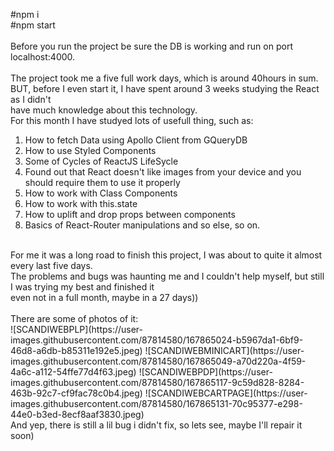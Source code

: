 #npm i<br>
#npm start<br>
<br>
Before you run the project be sure the DB is working and run on port localhost:4000.<br>
<br>
The project took me a five full work days, which is around 40hours in sum.<br>
BUT, before I even start it, I have spent around 3 weeks studying the React as I didn't<br>
have much knowledge about this technology.<br>
For this month I have studyed lots of usefull thing, such as: <br>
1) How to fetch Data using Apollo Client from GQueryDB<br>
2) How to use Styled Components<br>
3) Some of Cycles of ReactJS LifeSycle<br>
4) Found out that React doesn't like images from your device and you should require them to use it properly<br>
5) How to work with Class Components<br>
6) How to work with this.state<br>
7) How to uplift and drop props between components<br>
8) Basics of React-Router manipulations and so else, so on. <br>
<br>
For me it was a long road to finish this project, I was about to quite it almost every last five days.<br>
The problems and bugs was haunting me and I couldn't help myself, but still I was trying my best and finished it <br>
even not in a full month, maybe in a 27 days))<br>
<br>
There are some of photos of it:<br>
![SCANDIWEBPLP](https://user-images.githubusercontent.com/87814580/167865024-b5967da1-6bf9-46d8-a6db-b85311e192e5.jpeg)
![SCANDIWEBMINICART](https://user-images.githubusercontent.com/87814580/167865049-a70d220a-4f59-4a6c-a112-54ffe77d4f63.jpeg)
![SCANDIWEBPDP](https://user-images.githubusercontent.com/87814580/167865117-9c59d828-8284-463b-92c7-cf9fac78c0b4.jpeg)
![SCANDIWEBCARTPAGE](https://user-images.githubusercontent.com/87814580/167865131-70c95377-e298-44e0-b3ed-8ecf8aaf3830.jpeg)
<br>
And yep, there is still a lil bug i didn't fix, so lets see, maybe I'll repair it soon)<br>

